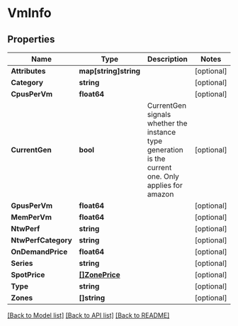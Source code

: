 # VmInfo

## Properties
Name | Type | Description | Notes
------------ | ------------- | ------------- | -------------
**Attributes** | **map[string]string** |  | [optional] 
**Category** | **string** |  | [optional] 
**CpusPerVm** | **float64** |  | [optional] 
**CurrentGen** | **bool** | CurrentGen signals whether the instance type generation is the current one. Only applies for amazon | [optional] 
**GpusPerVm** | **float64** |  | [optional] 
**MemPerVm** | **float64** |  | [optional] 
**NtwPerf** | **string** |  | [optional] 
**NtwPerfCategory** | **string** |  | [optional] 
**OnDemandPrice** | **float64** |  | [optional] 
**Series** | **string** |  | [optional] 
**SpotPrice** | [**[]ZonePrice**](ZonePrice.md) |  | [optional] 
**Type** | **string** |  | [optional] 
**Zones** | **[]string** |  | [optional] 

[[Back to Model list]](../README.md#documentation-for-models) [[Back to API list]](../README.md#documentation-for-api-endpoints) [[Back to README]](../README.md)


